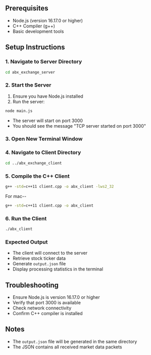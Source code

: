 ## Prerequisites
- Node.js (version 16.17.0 or higher)
- C++ Compiler (g++)
- Basic development tools

## Setup Instructions

### 1. Navigate to Server Directory
```bash
cd abx_exchange_server
```

### 2. Start the Server
1. Ensure you have Node.js installed
2. Run the server:
```bash
node main.js
```
- The server will start on port 3000
- You should see the message "TCP server started on port 3000"

### 3. Open New Terminal Window

### 4. Navigate to Client Directory
```bash
cd ../abx_exchange_client
```

### 5. Compile the C++ Client
```bash
g++ -std=c++11 client.cpp -o abx_client -lws2_32
```
For mac--
 ```bash
g++ -std=c++11 client.cpp -o abx_client

```

### 6. Run the Client
```bash
./abx_client
```

### Expected Output
- The client will connect to the server
- Retrieve stock ticker data
- Generate `output.json` file
- Display processing statistics in the terminal

## Troubleshooting
- Ensure Node.js is version 16.17.0 or higher
- Verify that port 3000 is available
- Check network connectivity
- Confirm C++ compiler is installed

## Notes
- The `output.json` file will be generated in the same directory
- The JSON contains all received market data packets
